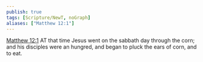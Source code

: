 ```yaml
---
publish: true
tags: [Scripture/NewT, noGraph]
aliases: ["Matthew 12:1"]
---
```

[Matthew 12:1](https://churchofjesuschrist.org/study/scriptures/nt/matt/12?lang=eng&id=p1#p1) AT that time Jesus went on the sabbath day through the corn; and his disciples were an hungred, and began to pluck the ears of corn, and to eat.
